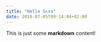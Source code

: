 ```yaml
---
title: "Hello Scss"
date: 2018-07-05T09:14:04+02:00
---
```



This is just some **markdown** content!

